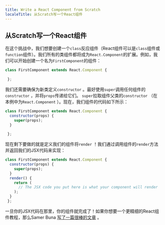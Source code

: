 ```yaml
---
title: Write a React Component from Scratch
localeTitle: 从Scratch写一个React组件
---
```

## 从Scratch写一个React组件

在这个挑战中，我们想要创建一个`class`反应组件（React组件可以是`class`组件或`function`组件）。我们所有的类组件都将成为`React.Component`的扩展。例如，我们可以开始创建一个名为`FirstComponent`的组件：

```javascript
class FirstComponent extends React.Component { 
 
 }; 
```

我们还需要确保为新类定义`constructor` 。最好使用`super`调用任何组件的`constructor` ，并将`props`传递给它们。 `super`拉取组件父类的`constructor` （在本例中为`React.Component` ）。现在，我们组件的代码如下所示：

```javascript
class FirstComponent extends React.Component { 
  constructor(props) { 
    super(props); 
  } 
 
 }; 
```

现在剩下要做的就是定义我们的组件将`render` ！我们通过调用组件的`render`方法并返回我们的JSX代码来实现：

```javascript
class FirstComponent extends React.Component { 
  constructor(props) { 
    super(props); 
  } 
  render() { 
    return ( 
      // The JSX code you put here is what your component will render 
    ); 
  } 
 }; 
```

一旦你的JSX代码在那里，你的组件就完成了！如果你想要一个更精细的React组件教程，那么Samer Buna [写了一篇很棒的文章](https://medium.freecodecamp.org/how-to-write-your-first-react-js-component-d728d759cabc) 。